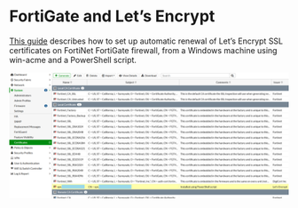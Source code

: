 # FortiGate and Let’s Encrypt

[This guide](Install-FortigateSslCertificate/) describes how to set up automatic renewal of Let’s Encrypt SSL certificates on FortiNet FortiGate firewall, from a Windows machine using win-acme and a PowerShell script.

![FortiGate certificate](Install-FortigateSslCertificate/images/fortigate-certificate.png)
